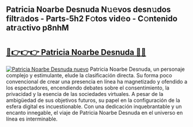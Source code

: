 ## Patricia Noarbe Desnuda N𝚞𝚎vos desn𝚞dos filtr𝚊dos - Parts-5h2 F𝚘tos vid𝚎o - C𝚘ntenido atr𝚊ctivo p8nhM

# <h2><a href="http://mb8isad.tromn.icu/?c=Patricia+Noarbe+Desnuda">🔗👉👉👉 Patricia Noarbe Desnuda 🔗🔗</a></h2>

[![Patricia Noarbe Desnuda nuevo](https://i.imgur.com/pEAQMta.gif)](http://mb8isad.tromn.icu/?c=Patricia+Noarbe+Desnuda)
Patricia Noarbe Desnuda, un personaje complejo y estimulante, elude la clasificación directa. Su forma poco convencional de crear una presencia en línea ha magnetizado y ofendido a los espectadores, encendiendo debates sobre el consentimiento, la privacidad y la esencia de las sociedades virtuales. A pesar de la ambigüedad de sus objetivos futuros, su papel en la configuración de la esfera digital es incuestionable. Con una dedicación inquebrantable y un encanto innegable, el viaje de Patricia Noarbe Desnuda en el universo en línea es interminable.
